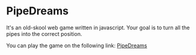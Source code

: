 # PipeDreams

It's an old-skool web game written in javascript. Your goal is to turn all the pipes into the correct position.

You can play the game on the following link: [PipeDreams](https://wh1terabbithu.github.io/PipeDreams/)
